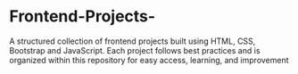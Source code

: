 # Frontend-Projects-
A structured collection of frontend projects built using HTML, CSS, Bootstrap and JavaScript. Each project follows best practices and is organized within this repository for easy access, learning, and improvement
